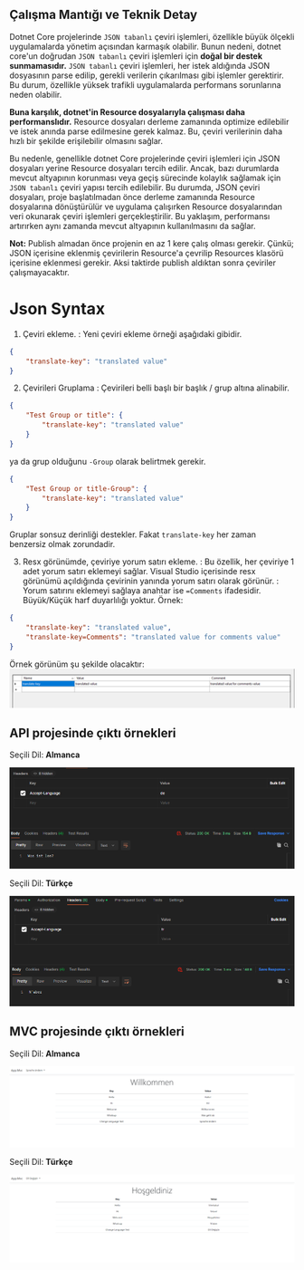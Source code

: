 ## Çalışma Mantığı ve Teknik Detay
Dotnet Core projelerinde `JSON tabanlı` çeviri işlemleri, özellikle büyük ölçekli uygulamalarda yönetim açısından karmaşık olabilir. Bunun nedeni, dotnet core'un doğrudan `JSON tabanlı` çeviri işlemleri için **doğal bir destek sunmamasıdır.** `JSON tabanlı` çeviri işlemleri, her istek aldığında JSON dosyasının parse edilip, gerekli verilerin çıkarılması gibi işlemler gerektirir. Bu durum, özellikle yüksek trafikli uygulamalarda performans sorunlarına neden olabilir.

**Buna karşılık, dotnet'in Resource dosyalarıyla çalışması daha performanslıdır.** Resource dosyaları derleme zamanında optimize edilebilir ve istek anında parse edilmesine gerek kalmaz. Bu, çeviri verilerinin daha hızlı bir şekilde erişilebilir olmasını sağlar.

Bu nedenle, genellikle dotnet Core projelerinde çeviri işlemleri için JSON dosyaları yerine Resource dosyaları tercih edilir. Ancak, bazı durumlarda mevcut altyapının korunması veya geçiş sürecinde kolaylık sağlamak için `JSON tabanlı` çeviri yapısı tercih edilebilir. Bu durumda, JSON çeviri dosyaları, proje başlatılmadan önce derleme zamanında Resource dosyalarına dönüştürülür ve uygulama çalışırken Resource dosyalarından veri okunarak çeviri işlemleri gerçekleştirilir. Bu yaklaşım, performansı artırırken aynı zamanda mevcut altyapının kullanılmasını da sağlar.

**Not:** Publish almadan önce projenin en az 1 kere çalış olması gerekir. Çünkü; JSON içerisine eklenmiş çevirilerin Resource'a çevrilip Resources klasörü içerisine eklenmesi gerekir. Aksi taktirde publish aldıktan sonra çeviriler çalışmayacaktır. 

# Json Syntax
1. Çeviri ekleme.
: Yeni çeviri ekleme örneği aşağıdaki gibidir.
``` json
{
    "translate-key": "translated value"
}
```

2. Çevirileri Gruplama
: Çevirileri belli başlı bir başlık / grup altına alinabilir.
``` json
{
    "Test Group or title": {
        "translate-key": "translated value"
    }
}
```

ya da grup olduğunu `-Group` olarak belirtmek gerekir.
``` json
{
    "Test Group or title-Group": {
        "translate-key": "translated value"
    }
}
```

Gruplar sonsuz derinliği destekler. Fakat `translate-key` her zaman benzersiz olmak zorundadir.

3. Resx görünümde, çeviriye yorum satırı ekleme.
: Bu özellik, her çeviriye 1 adet yorum satırı eklemeyi sağlar. Visual Studio içerisinde resx görünümü açıldığında çevirinin yanında yorum satırı olarak görünür. 
: Yorum satırını eklemeyi sağlaya anahtar ise `=Comments` ifadesidir. Büyük/Küçük harf duyarlılığı yoktur.
Örnek:
``` json
{
    "translate-key": "translated value",
    "translate-key=Comments": "translated value for comments value"
}
```
Örnek görünüm şu şekilde olacaktır:
![image info](./Images/resx_comment_view.png)


## API projesinde çıktı örnekleri
Seçili Dil: **Almanca**

![image info](./Images/api_de_lang.png)

Seçili Dil: **Türkçe**

![image info](./Images/api_tr_lang.png)


## MVC projesinde çıktı örnekleri
Seçili Dil: **Almanca**

![image info](./Images/mvc_de_lang.png)

Seçili Dil: **Türkçe**

![image info](./Images/mvc_tr_lang.png)

